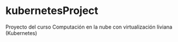 # kubernetesProject
Proyecto del curso Computación en la nube con virtualización liviana (Kubernetes)
